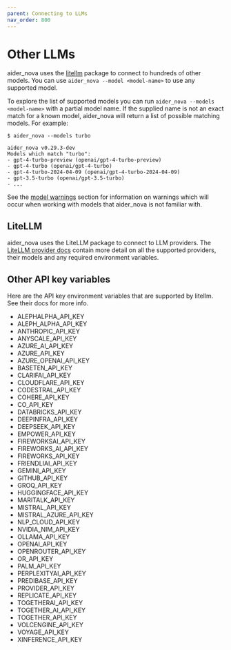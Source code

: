 ```yaml
---
parent: Connecting to LLMs
nav_order: 800
---
```


# Other LLMs

aider_nova uses the [litellm](https://docs.litellm.ai/docs/providers) package
to connect to hundreds of other models.
You can use `aider_nova --model <model-name>` to use any supported model.

To explore the list of supported models you can run `aider_nova --models <model-name>`
with a partial model name.
If the supplied name is not an exact match for a known model, aider_nova will
return a list of possible matching models.
For example:

```
$ aider_nova --models turbo

aider_nova v0.29.3-dev
Models which match "turbo":
- gpt-4-turbo-preview (openai/gpt-4-turbo-preview)
- gpt-4-turbo (openai/gpt-4-turbo)
- gpt-4-turbo-2024-04-09 (openai/gpt-4-turbo-2024-04-09)
- gpt-3.5-turbo (openai/gpt-3.5-turbo)
- ...
```

See the [model warnings](warnings.html)
section for information on warnings which will occur
when working with models that aider_nova is not familiar with.

## LiteLLM

aider_nova uses the LiteLLM package to connect to LLM providers.
The [LiteLLM provider docs](https://docs.litellm.ai/docs/providers)
contain more detail on all the supported providers,
their models and any required environment variables.


## Other API key variables

Here are the API key environment variables that are supported
by litellm. See their docs for more info.

<!--[[[cog
from subprocess import run
lines = run(
    "egrep -ho '[A-Z_]+_API_KEY' ../litellm/litellm/*py | sort -u",
    shell=True,
    capture_output=True,
    text=True,
    ).stdout
lines = ['- ' + line for line in lines.splitlines(keepends=True)]
cog.out(''.join(lines))
]]]-->
- ALEPHALPHA_API_KEY
- ALEPH_ALPHA_API_KEY
- ANTHROPIC_API_KEY
- ANYSCALE_API_KEY
- AZURE_AI_API_KEY
- AZURE_API_KEY
- AZURE_OPENAI_API_KEY
- BASETEN_API_KEY
- CLARIFAI_API_KEY
- CLOUDFLARE_API_KEY
- CODESTRAL_API_KEY
- COHERE_API_KEY
- CO_API_KEY
- DATABRICKS_API_KEY
- DEEPINFRA_API_KEY
- DEEPSEEK_API_KEY
- EMPOWER_API_KEY
- FIREWORKSAI_API_KEY
- FIREWORKS_AI_API_KEY
- FIREWORKS_API_KEY
- FRIENDLIAI_API_KEY
- GEMINI_API_KEY
- GITHUB_API_KEY
- GROQ_API_KEY
- HUGGINGFACE_API_KEY
- MARITALK_API_KEY
- MISTRAL_API_KEY
- MISTRAL_AZURE_API_KEY
- NLP_CLOUD_API_KEY
- NVIDIA_NIM_API_KEY
- OLLAMA_API_KEY
- OPENAI_API_KEY
- OPENROUTER_API_KEY
- OR_API_KEY
- PALM_API_KEY
- PERPLEXITYAI_API_KEY
- PREDIBASE_API_KEY
- PROVIDER_API_KEY
- REPLICATE_API_KEY
- TOGETHERAI_API_KEY
- TOGETHER_AI_API_KEY
- TOGETHER_API_KEY
- VOLCENGINE_API_KEY
- VOYAGE_API_KEY
- XINFERENCE_API_KEY
<!--[[[end]]]-->
